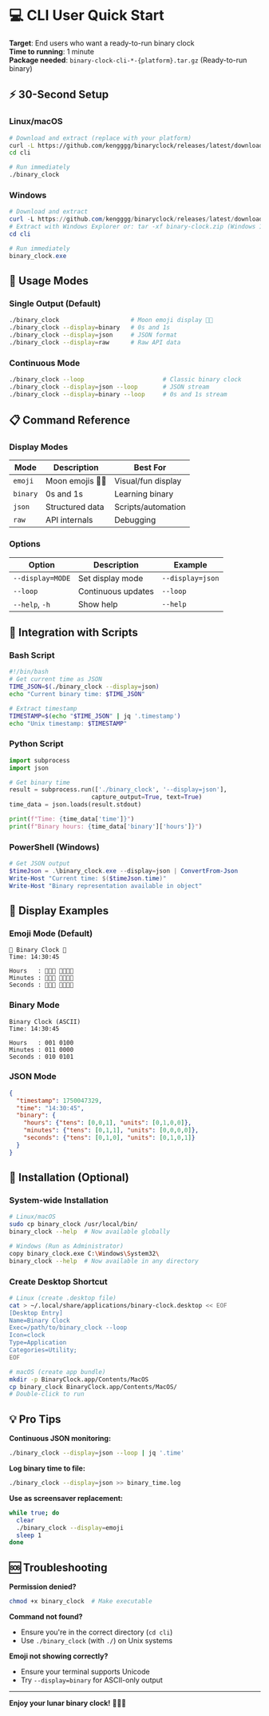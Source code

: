 # 💻 CLI User Quick Start

**Target**: End users who want a ready-to-run binary clock  
**Time to running**: 1 minute  
**Package needed**: `binary-clock-cli-*-{platform}.tar.gz` (Ready-to-run binary)

## ⚡ 30-Second Setup

### Linux/macOS
```bash
# Download and extract (replace with your platform)
curl -L https://github.com/kengggg/binaryclock/releases/latest/download/binary-clock-cli-v1.0.0-linux-x86_64.tar.gz | tar xz
cd cli

# Run immediately
./binary_clock
```

### Windows
```powershell
# Download and extract
curl -L https://github.com/kengggg/binaryclock/releases/latest/download/binary-clock-cli-v1.0.0-windows-x86_64.zip -o binary-clock.zip
# Extract with Windows Explorer or: tar -xf binary-clock.zip (Windows 10+)
cd cli

# Run immediately
binary_clock.exe
```

## 🎯 Usage Modes

### Single Output (Default)
```bash
./binary_clock                    # Moon emoji display 🌚🌝
./binary_clock --display=binary   # 0s and 1s
./binary_clock --display=json     # JSON format
./binary_clock --display=raw      # Raw API data
```

### Continuous Mode
```bash
./binary_clock --loop                      # Classic binary clock
./binary_clock --display=json --loop       # JSON stream
./binary_clock --display=binary --loop     # 0s and 1s stream
```

## 📋 Command Reference

### Display Modes
| Mode | Description | Best For |
|------|-------------|----------|
| `emoji` | Moon emojis 🌚🌝 | Visual/fun display |
| `binary` | 0s and 1s | Learning binary |
| `json` | Structured data | Scripts/automation |
| `raw` | API internals | Debugging |

### Options
| Option | Description | Example |
|--------|-------------|---------|
| `--display=MODE` | Set display mode | `--display=json` |
| `--loop` | Continuous updates | `--loop` |
| `--help`, `-h` | Show help | `--help` |

## 🔧 Integration with Scripts

### Bash Script
```bash
#!/bin/bash
# Get current time as JSON
TIME_JSON=$(./binary_clock --display=json)
echo "Current binary time: $TIME_JSON"

# Extract timestamp
TIMESTAMP=$(echo "$TIME_JSON" | jq '.timestamp')
echo "Unix timestamp: $TIMESTAMP"
```

### Python Script
```python
import subprocess
import json

# Get binary time
result = subprocess.run(['./binary_clock', '--display=json'], 
                       capture_output=True, text=True)
time_data = json.loads(result.stdout)

print(f"Time: {time_data['time']}")
print(f"Binary hours: {time_data['binary']['hours']}")
```

### PowerShell (Windows)
```powershell
# Get JSON output
$timeJson = .\binary_clock.exe --display=json | ConvertFrom-Json
Write-Host "Current time: $($timeJson.time)"
Write-Host "Binary representation available in object"
```

## 🎨 Display Examples

### Emoji Mode (Default)
```
🌝 Binary Clock 🌚
Time: 14:30:45

Hours   : 🌚🌚🌝 🌚🌝🌚🌚
Minutes : 🌚🌝🌝 🌚🌚🌚🌚  
Seconds : 🌚🌝🌚 🌚🌝🌚🌝
```

### Binary Mode
```
Binary Clock (ASCII)
Time: 14:30:45

Hours   : 001 0100
Minutes : 011 0000
Seconds : 010 0101
```

### JSON Mode
```json
{
  "timestamp": 1750047329,
  "time": "14:30:45",
  "binary": {
    "hours": {"tens": [0,0,1], "units": [0,1,0,0]},
    "minutes": {"tens": [0,1,1], "units": [0,0,0,0]},
    "seconds": {"tens": [0,1,0], "units": [0,1,0,1]}
  }
}
```

## 🚀 Installation (Optional)

### System-wide Installation
```bash
# Linux/macOS
sudo cp binary_clock /usr/local/bin/
binary_clock --help  # Now available globally

# Windows (Run as Administrator)
copy binary_clock.exe C:\Windows\System32\
binary_clock --help  # Now available in any directory
```

### Create Desktop Shortcut
```bash
# Linux (create .desktop file)
cat > ~/.local/share/applications/binary-clock.desktop << EOF
[Desktop Entry]
Name=Binary Clock
Exec=/path/to/binary_clock --loop
Icon=clock
Type=Application
Categories=Utility;
EOF

# macOS (create app bundle)
mkdir -p BinaryClock.app/Contents/MacOS
cp binary_clock BinaryClock.app/Contents/MacOS/
# Double-click to run
```

## 💡 Pro Tips

**Continuous JSON monitoring:**
```bash
./binary_clock --display=json --loop | jq '.time'
```

**Log binary time to file:**
```bash
./binary_clock --display=json >> binary_time.log
```

**Use as screensaver replacement:**
```bash
while true; do 
  clear
  ./binary_clock --display=emoji
  sleep 1
done
```

## 🆘 Troubleshooting

**Permission denied?**
```bash
chmod +x binary_clock  # Make executable
```

**Command not found?**
- Ensure you're in the correct directory (`cd cli`)
- Use `./binary_clock` (with `./`) on Unix systems

**Emoji not showing correctly?**
- Ensure your terminal supports Unicode
- Try `--display=binary` for ASCII-only output

---

**Enjoy your lunar binary clock!** 🌚🌝⏰
